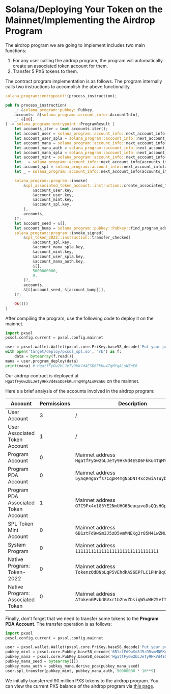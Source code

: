# Solana/Deploying Your Token on the Mainnet/Implementing the Airdrop Program

The airdrop program we are going to implement includes two main functions:

1. For any user calling the airdrop program, the program will automatically create an associated token account for them.
2. Transfer 5 PXS tokens to them.

The contract program implementation is as follows. The program internally calls two instructions to accomplish the above functionality.

```rs
solana_program::entrypoint!(process_instruction);

pub fn process_instruction(
    _: &solana_program::pubkey::Pubkey,
    accounts: &[solana_program::account_info::AccountInfo],
    _: &[u8],
) -> solana_program::entrypoint::ProgramResult {
    let accounts_iter = &mut accounts.iter();
    let account_user = solana_program::account_info::next_account_info(accounts_iter)?;
    let account_user_spla = solana_program::account_info::next_account_info(accounts_iter)?;
    let account_mana = solana_program::account_info::next_account_info(accounts_iter)?;
    let account_mana_auth = solana_program::account_info::next_account_info(accounts_iter)?;
    let account_mana_spla = solana_program::account_info::next_account_info(accounts_iter)?;
    let account_mint = solana_program::account_info::next_account_info(accounts_iter)?;
    let _ = solana_program::account_info::next_account_info(accounts_iter)?;
    let account_spl = solana_program::account_info::next_account_info(accounts_iter)?;
    let _ = solana_program::account_info::next_account_info(accounts_iter)?;

    solana_program::program::invoke(
        &spl_associated_token_account::instruction::create_associated_token_account_idempotent(
            &account_user.key,
            &account_user.key,
            &account_mint.key,
            &account_spl.key,
        ),
        accounts,
    )?;
    let account_seed = &[];
    let account_bump = solana_program::pubkey::Pubkey::find_program_address(&[account_seed], account_mana.key).1;
    solana_program::program::invoke_signed(
        &spl_token_2022::instruction::transfer_checked(
            &account_spl.key,
            &account_mana_spla.key,
            &account_mint.key,
            &account_user_spla.key,
            &account_mana_auth.key,
            &[],
            5000000000,
            9,
        )?,
        accounts,
        &[&[account_seed, &[account_bump]]],
    )?;

    Ok(())
}
```

After compiling the program, use the following code to deploy it on the mainnet.

```py
import pxsol
pxsol.config.current = pxsol.config.mainnet

user = pxsol.wallet.Wallet(pxsol.core.PriKey.base58_decode('Put your private key here'))
with open('target/deploy/pxsol_spl.so', 'rb') as f:
    data = bytearray(f.read())
mana = user.program_deploy(data)
print(mana) # HgatfFyGw2bLJeTy9HkVd4ESD6FkKu4TqMYgALsWZnE6
```

Our airdrop contract is deployed at `HgatfFyGw2bLJeTy9HkVd4ESD6FkKu4TqMYgALsWZnE6` on the mainnet.

Here's a brief analysis of the accounts involved in the airdrop program:


|               Account                | Permissions |                          Description                           |
| ------------------------------------ | ----------- | -------------------------------------------------------------- |
| User Account                         | 3           | /                                                              |
| User Associated Token Account        | 1           | /                                                              |
| Program Account                      | 0           | Mainnet address `HgatfFyGw2bLJeTy9HkVd4ESD6FkKu4TqMYgALsWZnE6` |
| Program PDA Account                  | 0           | Mainnet address `5yAqR4gSYfs7CqpR4mgN5DNT4xczwiATuybaAa33xGip` |
| Program PDA Associated Token Account | 1           | Mainnet address `G7C9Px4x1G5YE2NmUHG6BeuqavoDsQQsHGpfs7nvMcq9` |
| SPL Token Mint Account               | 0           | Mainnet address `6B1ztFd9wSm3J5zD5vmMNEKg2r85M41wZMUW7wXwvEPH` |
| System Program                       | 0           | Mainnet address `11111111111111111111111111111111`             |
| Native Program: Token-2022           | 0           | Mainnet address `TokenzQdBNbLqP5VEhdkAS6EPFLC1PHnBqCXEpPxuEb`  |
| Native Program: Associated Token     | 0           | Mainnet address `ATokenGPvbdGVxr1b2hvZbsiqW5xWH25efTNsLJA8knL` |


Finally, don't forget that we need to transfer some tokens to the **Program PDA Account**. The transfer operation is as follows:

```py
import pxsol
pxsol.config.current = pxsol.config.mainnet

user = pxsol.wallet.Wallet(pxsol.core.PriKey.base58_decode('Put your private key here'))
pubkey_mint = pxsol.core.PubKey.base58_decode('6B1ztFd9wSm3J5zD5vmMNEKg2r85M41wZMUW7wXwvEPH')
pubkey_mana = pxsol.core.PubKey.base58_decode('HgatfFyGw2bLJeTy9HkVd4ESD6FkKu4TqMYgALsWZnE6')
pubkey_mana_seed = bytearray([])
pubkey_mana_auth = pubkey_mana.derive_pda(pubkey_mana_seed)
user.spl_transfer(pubkey_mint, pubkey_mana_auth, 90000000 * 10**9)
```

We initially transferred 90 million PXS tokens to the airdrop program. You can view the current PXS balance of the airdrop program via [this page](https://explorer.solana.com/address/5yAqR4gSYfs7CqpR4mgN5DNT4xczwiATuybaAa33xGip/tokens).

